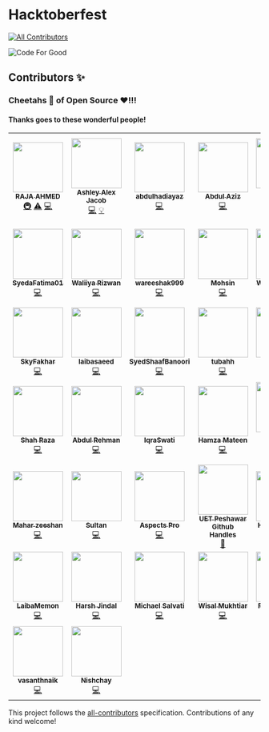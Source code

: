 # Hacktoberfest
<!-- ALL-CONTRIBUTORS-BADGE:START - Do not remove or modify this section -->
[![All Contributors](https://img.shields.io/badge/all_contributors-44-orange.svg?style=flat-square)](#contributors-)
<!-- ALL-CONTRIBUTORS-BADGE:END -->

![Code For Good](https://raw.githubusercontent.com/AhmedRaja1/Hacktoberfest/main/Creative%20Graphic%20Design%20Content/code-for-good.png)

## Contributors ✨
### Cheetahs :tiger2: of Open Source :heart:!!!

#### Thanks goes to these wonderful people!

<!-- ALL-CONTRIBUTORS-LIST:START - Do not remove or modify this section -->
<!-- prettier-ignore-start -->
<!-- markdownlint-disable -->
<table>
  <tr>
    <td align="center"><a href="https://github.com/AhmedRaja1"><img src="https://avatars1.githubusercontent.com/u/52793181?v=4?s=100" width="100px;" alt=""/><br /><sub><b>RAJA AHMED</b></sub></a><br /><a href="#infra-AhmedRaja1" title="Infrastructure (Hosting, Build-Tools, etc)">🚇</a> <a href="https://github.com/AhmedRaja1/Hacktoberfest/commits?author=AhmedRaja1" title="Tests">⚠️</a> <a href="https://github.com/AhmedRaja1/Hacktoberfest/commits?author=AhmedRaja1" title="Code">💻</a></td>
    <td align="center"><a href="https://ashleyalexjacob.github.io/#first"><img src="https://avatars3.githubusercontent.com/u/58916266?v=4?s=100" width="100px;" alt=""/><br /><sub><b>Ashley Alex Jacob</b></sub></a><br /><a href="https://github.com/AhmedRaja1/Hacktoberfest/commits?author=AshleyAlexJacob" title="Code">💻</a> <a href="#example-AshleyAlexJacob" title="Examples">💡</a></td>
    <td align="center"><a href="https://github.com/abdulhadiayaz"><img src="https://avatars1.githubusercontent.com/u/54316001?v=4?s=100" width="100px;" alt=""/><br /><sub><b>abdulhadiayaz</b></sub></a><br /><a href="https://github.com/AhmedRaja1/Hacktoberfest/commits?author=abdulhadiayaz" title="Code">💻</a></td>
    <td align="center"><a href="https://github.com/azizkhan77"><img src="https://avatars2.githubusercontent.com/u/63731184?v=4?s=100" width="100px;" alt=""/><br /><sub><b>Abdul Aziz</b></sub></a><br /><a href="https://github.com/AhmedRaja1/Hacktoberfest/commits?author=azizkhan77" title="Code">💻</a></td>
    <td align="center"><a href="https://github.com/DanialKhan800"><img src="https://avatars0.githubusercontent.com/u/72875993?v=4?s=100" width="100px;" alt=""/><br /><sub><b>Muhammad Danial Khan</b></sub></a><br /><a href="https://github.com/AhmedRaja1/Hacktoberfest/commits?author=DanialKhan800" title="Code">💻</a></td>
    <td align="center"><a href="https://github.com/mhassaanch"><img src="https://avatars3.githubusercontent.com/u/72786402?v=4?s=100" width="100px;" alt=""/><br /><sub><b>Muhammad Hassaan Chaudhry</b></sub></a><br /><a href="https://github.com/AhmedRaja1/Hacktoberfest/commits?author=mhassaanch" title="Code">💻</a></td>
    <td align="center"><a href="https://github.com/MianInshaullah"><img src="https://avatars3.githubusercontent.com/u/73126487?v=4?s=100" width="100px;" alt=""/><br /><sub><b>Mian Inshaullah</b></sub></a><br /><a href="https://github.com/AhmedRaja1/Hacktoberfest/commits?author=MianInshaullah" title="Code">💻</a></td>
  </tr>
  <tr>
    <td align="center"><a href="https://github.com/SyedaFatima01"><img src="https://avatars0.githubusercontent.com/u/73131473?v=4?s=100" width="100px;" alt=""/><br /><sub><b>SyedaFatima01</b></sub></a><br /><a href="https://github.com/AhmedRaja1/Hacktoberfest/commits?author=SyedaFatima01" title="Code">💻</a></td>
    <td align="center"><a href="https://github.com/WaliiyaRizwan"><img src="https://avatars3.githubusercontent.com/u/72751932?v=4?s=100" width="100px;" alt=""/><br /><sub><b>Waliiya Rizwan</b></sub></a><br /><a href="https://github.com/AhmedRaja1/Hacktoberfest/commits?author=WaliiyaRizwan" title="Code">💻</a></td>
    <td align="center"><a href="https://github.com/wareeshak999"><img src="https://avatars3.githubusercontent.com/u/72753730?v=4?s=100" width="100px;" alt=""/><br /><sub><b>wareeshak999</b></sub></a><br /><a href="https://github.com/AhmedRaja1/Hacktoberfest/commits?author=wareeshak999" title="Code">💻</a></td>
    <td align="center"><a href="https://github.com/mohsin-code"><img src="https://avatars3.githubusercontent.com/u/59390499?v=4?s=100" width="100px;" alt=""/><br /><sub><b>Mohsin</b></sub></a><br /><a href="https://github.com/AhmedRaja1/Hacktoberfest/commits?author=mohsin-code" title="Code">💻</a></td>
    <td align="center"><a href="https://github.com/Wisal9"><img src="https://avatars2.githubusercontent.com/u/73090888?v=4?s=100" width="100px;" alt=""/><br /><sub><b>Wisal Mukhtiar</b></sub></a><br /><a href="https://github.com/AhmedRaja1/Hacktoberfest/commits?author=Wisal9" title="Code">💻</a></td>
    <td align="center"><a href="https://github.com/HasnainAhmedKhan"><img src="https://avatars2.githubusercontent.com/u/73159324?v=4?s=100" width="100px;" alt=""/><br /><sub><b>Hasnain Ahmed Khan</b></sub></a><br /><a href="https://github.com/AhmedRaja1/Hacktoberfest/commits?author=HasnainAhmedKhan" title="Code">💻</a></td>
    <td align="center"><a href="https://github.com/yaseen589"><img src="https://avatars0.githubusercontent.com/u/73169435?v=4?s=100" width="100px;" alt=""/><br /><sub><b>Yaseen Irshad</b></sub></a><br /><a href="https://github.com/AhmedRaja1/Hacktoberfest/commits?author=yaseen589" title="Code">💻</a></td>
  </tr>
  <tr>
    <td align="center"><a href="https://github.com/SkyFakhar"><img src="https://avatars3.githubusercontent.com/u/64864541?v=4?s=100" width="100px;" alt=""/><br /><sub><b>SkyFakhar</b></sub></a><br /><a href="https://github.com/AhmedRaja1/Hacktoberfest/commits?author=SkyFakhar" title="Code">💻</a></td>
    <td align="center"><a href="https://github.com/laibasaeed"><img src="https://avatars3.githubusercontent.com/u/72753527?v=4?s=100" width="100px;" alt=""/><br /><sub><b>laibasaeed</b></sub></a><br /><a href="https://github.com/AhmedRaja1/Hacktoberfest/commits?author=laibasaeed" title="Code">💻</a></td>
    <td align="center"><a href="https://github.com/SyedShaafBanoori"><img src="https://avatars2.githubusercontent.com/u/73127434?v=4?s=100" width="100px;" alt=""/><br /><sub><b>SyedShaafBanoori</b></sub></a><br /><a href="https://github.com/AhmedRaja1/Hacktoberfest/commits?author=SyedShaafBanoori" title="Code">💻</a></td>
    <td align="center"><a href="https://github.com/tubahh"><img src="https://avatars0.githubusercontent.com/u/73132360?v=4?s=100" width="100px;" alt=""/><br /><sub><b>tubahh</b></sub></a><br /><a href="https://github.com/AhmedRaja1/Hacktoberfest/commits?author=tubahh" title="Code">💻</a></td>
    <td align="center"><a href="https://github.com/AbdulMajid1m1"><img src="https://avatars3.githubusercontent.com/u/73154985?v=4?s=100" width="100px;" alt=""/><br /><sub><b>Abdul Majid</b></sub></a><br /><a href="https://github.com/AhmedRaja1/Hacktoberfest/commits?author=AbdulMajid1m1" title="Code">💻</a></td>
    <td align="center"><a href="https://github.com/Sineen101"><img src="https://avatars3.githubusercontent.com/u/64282445?v=4?s=100" width="100px;" alt=""/><br /><sub><b>Sineen_Saleem</b></sub></a><br /><a href="https://github.com/AhmedRaja1/Hacktoberfest/commits?author=Sineen101" title="Code">💻</a></td>
    <td align="center"><a href="https://github.com/Arzoo-e-Urfa"><img src="https://avatars2.githubusercontent.com/u/64533909?v=4?s=100" width="100px;" alt=""/><br /><sub><b>Arzoo-e-Urfa</b></sub></a><br /><a href="https://github.com/AhmedRaja1/Hacktoberfest/commits?author=Arzoo-e-Urfa" title="Code">💻</a></td>
  </tr>
  <tr>
    <td align="center"><a href="https://github.com/ShahSomething"><img src="https://avatars0.githubusercontent.com/u/63047096?v=4?s=100" width="100px;" alt=""/><br /><sub><b>Shah Raza</b></sub></a><br /><a href="https://github.com/AhmedRaja1/Hacktoberfest/commits?author=ShahSomething" title="Code">💻</a></td>
    <td align="center"><a href="https://github.com/arehman98"><img src="https://avatars0.githubusercontent.com/u/33784045?v=4?s=100" width="100px;" alt=""/><br /><sub><b>Abdul Rehman</b></sub></a><br /><a href="https://github.com/AhmedRaja1/Hacktoberfest/commits?author=arehman98" title="Code">💻</a></td>
    <td align="center"><a href="https://github.com/IqraSwati"><img src="https://avatars3.githubusercontent.com/u/73309388?v=4?s=100" width="100px;" alt=""/><br /><sub><b>IqraSwati</b></sub></a><br /><a href="https://github.com/AhmedRaja1/Hacktoberfest/commits?author=IqraSwati" title="Code">💻</a></td>
    <td align="center"><a href="https://github.com/HamzaMateen"><img src="https://avatars1.githubusercontent.com/u/43349591?v=4?s=100" width="100px;" alt=""/><br /><sub><b>Hamza Mateen</b></sub></a><br /><a href="https://github.com/AhmedRaja1/Hacktoberfest/commits?author=HamzaMateen" title="Code">💻</a></td>
    <td align="center"><a href="https://github.com/Maxhar30"><img src="https://avatars1.githubusercontent.com/u/42507791?v=4?s=100" width="100px;" alt=""/><br /><sub><b>Mazhar Hussain</b></sub></a><br /><a href="https://github.com/AhmedRaja1/Hacktoberfest/commits?author=Maxhar30" title="Code">💻</a></td>
    <td align="center"><a href="https://github.com/zarakk"><img src="https://avatars0.githubusercontent.com/u/52151884?v=4?s=100" width="100px;" alt=""/><br /><sub><b>zarakk</b></sub></a><br /><a href="https://github.com/AhmedRaja1/Hacktoberfest/commits?author=zarakk" title="Code">💻</a></td>
    <td align="center"><a href="http://hanki.dev"><img src="https://avatars3.githubusercontent.com/u/20144380?v=4?s=100" width="100px;" alt=""/><br /><sub><b>Hannes Kinnunen</b></sub></a><br /><a href="https://github.com/AhmedRaja1/Hacktoberfest/commits?author=Steellow" title="Code">💻</a></td>
  </tr>
  <tr>
    <td align="center"><a href="https://github.com/zeeshanmahar007"><img src="https://avatars2.githubusercontent.com/u/50893618?v=4?s=100" width="100px;" alt=""/><br /><sub><b>Mahar zeeshan</b></sub></a><br /><a href="https://github.com/AhmedRaja1/Hacktoberfest/commits?author=zeeshanmahar007" title="Code">💻</a></td>
    <td align="center"><a href="https://github.com/sultanrif"><img src="https://avatars2.githubusercontent.com/u/73010596?v=4?s=100" width="100px;" alt=""/><br /><sub><b>Sultan</b></sub></a><br /><a href="https://github.com/AhmedRaja1/Hacktoberfest/commits?author=sultanrif" title="Code">💻</a></td>
    <td align="center"><a href="http://aspectspro.com"><img src="https://avatars1.githubusercontent.com/u/60023398?v=4?s=100" width="100px;" alt=""/><br /><sub><b>Aspects Pro</b></sub></a><br /><a href="https://github.com/AhmedRaja1/Hacktoberfest/commits?author=aspectspro" title="Code">💻</a></td>
    <td align="center"><a href="http://www.uetpeshawar.edu.pk/"><img src="https://avatars2.githubusercontent.com/u/65843597?v=4?s=100" width="100px;" alt=""/><br /><sub><b>UET Peshawar Github Handles</b></sub></a><br /><a href="#design-UETPeshawarGitHubHandles" title="Design">🎨</a></td>
    <td align="center"><a href="https://github.com/Hina-softwareEngineer"><img src="https://avatars2.githubusercontent.com/u/56507951?v=4?s=100" width="100px;" alt=""/><br /><sub><b>HINA KHADIM</b></sub></a><br /><a href="https://github.com/AhmedRaja1/Hacktoberfest/commits?author=Hina-softwareEngineer" title="Code">💻</a></td>
    <td align="center"><a href="https://github.com/Abhishek-Jain-5"><img src="https://avatars0.githubusercontent.com/u/73082139?v=4?s=100" width="100px;" alt=""/><br /><sub><b>Abhishek-Jain-5</b></sub></a><br /><a href="https://github.com/AhmedRaja1/Hacktoberfest/commits?author=Abhishek-Jain-5" title="Code">💻</a></td>
    <td align="center"><a href="https://allcontributors.org"><img src="https://avatars1.githubusercontent.com/u/46410174?v=4?s=100" width="100px;" alt=""/><br /><sub><b>All Contributors</b></sub></a><br /><a href="#design-all-contributors" title="Design">🎨</a></td>
  </tr>
  <tr>
    <td align="center"><a href="https://github.com/LaibaMemon"><img src="https://avatars3.githubusercontent.com/u/49434426?v=4?s=100" width="100px;" alt=""/><br /><sub><b>LaibaMemon</b></sub></a><br /><a href="https://github.com/AhmedRaja1/Hacktoberfest/commits?author=LaibaMemon" title="Code">💻</a></td>
    <td align="center"><a href="https://github.com/harsh-jindal"><img src="https://avatars0.githubusercontent.com/u/31013104?v=4?s=100" width="100px;" alt=""/><br /><sub><b>Harsh Jindal</b></sub></a><br /><a href="https://github.com/AhmedRaja1/Hacktoberfest/commits?author=harsh-jindal" title="Code">💻</a></td>
    <td align="center"><a href="https://github.com/3daddict"><img src="https://avatars3.githubusercontent.com/u/29803478?v=4?s=100" width="100px;" alt=""/><br /><sub><b>Michael Salvati</b></sub></a><br /><a href="https://github.com/AhmedRaja1/Hacktoberfest/commits?author=3daddict" title="Code">💻</a></td>
    <td align="center"><a href="https://github.com/Wisal-Mukhtiar"><img src="https://avatars.githubusercontent.com/u/63037195?v=4?s=100" width="100px;" alt=""/><br /><sub><b>Wisal Mukhtiar</b></sub></a><br /><a href="https://github.com/AhmedRaja1/Hacktoberfest/commits?author=Wisal-Mukhtiar" title="Code">💻</a></td>
    <td align="center"><a href="https://github.com/FarrukhAdeel67"><img src="https://avatars.githubusercontent.com/u/81711287?v=4?s=100" width="100px;" alt=""/><br /><sub><b>Farrukh Adeel</b></sub></a><br /><a href="https://github.com/AhmedRaja1/Hacktoberfest/commits?author=FarrukhAdeel67" title="Code">💻</a></td>
    <td align="center"><a href="https://github.com/SudaisAlam"><img src="https://avatars.githubusercontent.com/u/75487595?v=4?s=100" width="100px;" alt=""/><br /><sub><b>Sudais Alam</b></sub></a><br /><a href="https://github.com/AhmedRaja1/Hacktoberfest/commits?author=SudaisAlam" title="Code">💻</a></td>
    <td align="center"><a href="https://wisalmalik.github.io/protfolio/"><img src="https://avatars.githubusercontent.com/u/72118640?v=4?s=100" width="100px;" alt=""/><br /><sub><b>wisal_malik </b></sub></a><br /><a href="https://github.com/AhmedRaja1/Hacktoberfest/commits?author=wisalmalik" title="Code">💻</a></td>
  </tr>
  <tr>
    <td align="center"><a href="https://github.com/vasanthnaik"><img src="https://avatars.githubusercontent.com/u/76811492?v=4?s=100" width="100px;" alt=""/><br /><sub><b>vasanthnaik</b></sub></a><br /><a href="https://github.com/AhmedRaja1/Hacktoberfest/commits?author=vasanthnaik" title="Code">💻</a></td>
    <td align="center"><a href="https://nishchay17.netlify.com/"><img src="https://avatars.githubusercontent.com/u/48904113?v=4?s=100" width="100px;" alt=""/><br /><sub><b>Nishchay</b></sub></a><br /><a href="https://github.com/AhmedRaja1/Hacktoberfest/commits?author=nishchay17" title="Code">💻</a></td>
  </tr>
</table>

<!-- markdownlint-restore -->
<!-- prettier-ignore-end -->

<!-- ALL-CONTRIBUTORS-LIST:END -->

This project follows the [all-contributors](https://github.com/all-contributors/all-contributors) specification. Contributions of any kind welcome!



